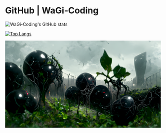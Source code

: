 # GitHub | WaGi-Coding
![WaGi-Coding's GitHub stats](https://github-readme-stats.vercel.app/api?username=WaGi-Coding&show_icons=true&theme=dark&count_private=true&hide=issues)

[![Top Langs](https://github-readme-stats.vercel.app/api/top-langs/?username=WaGi-Coding&theme=dark)](https://github.com/anuraghazra/github-readme-stats)

![Header](./giantblackberries.png)
